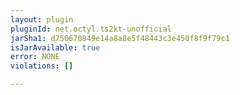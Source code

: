 ```yaml
---
layout: plugin
pluginId: net.octyl.ts2kt-unofficial
jarSha1: d750670849e14a8a8e5f48443c3e450f8f9f79c1
isJarAvailable: true
error: NONE
violations: []

---
```

